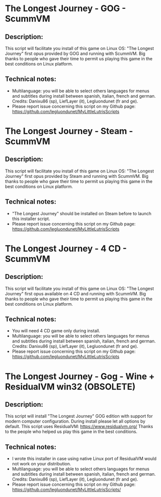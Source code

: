 # The Longest Journey - GOG - ScummVM

## Description:
This script will facilitate you install of this game on Linux OS:
"The Longest Journey" first opus provided  by GOG and running with ScummVM.
Big thanks to people who gave their time to permit us playing this game in the best conditions on Linux platform.

## Technical notes:
- Multilanguage: you will be able to select others languages for menus and subtitles during install between spanish, italian, french and german. Credits: Danixu86 (sp), LiefLayer (it), Legluondunet (fr and ge).
- Please report issue concerning this script on my Github page:
https://github.com/legluondunet/MyLittleLutrisScripts

# The Longest Journey - Steam - ScummVM

## Description:
This script will facilitate you install of this game on Linux OS:
"The Longest Journey" first opus provided  by Steam and running with ScummVM.
Big thanks to people who gave their time to permit us playing this game in the best conditions on Linux platform.

## Technical notes:
- "The Longest Journey" should be installed on Steam before to launch this installer script.
- Please report issue concerning this script on my Github page:
https://github.com/legluondunet/MyLittleLutrisScripts

# The Longest Journey - 4 CD - ScummVM

## Description:
This script will facilitate you install of this game on Linux OS:
"The Longest Journey" first opus available on 4 CD and running with ScummVM.
Big thanks to people who gave their time to permit us playing this game in the best conditions on Linux platform.

## Technical notes:
- You will need 4 CD game only during install.
- Multilanguage: you will be able to select others languages for menus and subtitles during install between spanish, italian, french and german. Credits: Danixu86 (sp), LiefLayer (it), Legluondunet (fr and ge).
- Please report issue concerning this script on my Github page:
https://github.com/legluondunet/MyLittleLutrisScripts

# The Longest Journey - Gog - Wine + ResidualVM win32 (OBSOLETE)

## Description:
This script will install "The Longest Journey" GOG edition with support for modern computer configuration.
During install please let all options by default.
This script uses ResidualVM: https://www.residualvm.org/
Thanks to the people who helped us play this game in the best conditions.

## Technical notes:
- I wrote this installer in case using native Linux port of ResidualVM would not work on your distribution.
- Multilanguage: you will be able to select others languages for menus and subtitles during install between spanish, italian, french and german. Credits: Danixu86 (sp), LiefLayer (it), Legluondunet (fr and ge).
- Please report issue concerning this script on my Github page:
https://github.com/legluondunet/MyLittleLutrisScripts/

